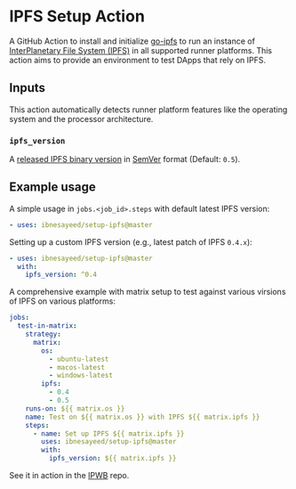 # IPFS Setup Action

A GitHub Action to install and initialize [go-ipfs](https://github.com/ipfs/go-ipfs) to run an instance of [InterPlanetary File System (IPFS)](https://ipfs.io/) in all supported runner platforms.
This action aims to provide an environment to test DApps that rely on IPFS.


## Inputs

This action automatically detects runner platform features like the operating system and the processor architecture.

### `ipfs_version`

A [released IPFS binary version](https://dist.ipfs.io/go-ipfs/versions) in [SemVer](https://semver.org/) format (Default: `0.5`).


## Example usage

A simple usage in `jobs.<job_id>.steps` with default latest IPFS version:

```yml
- uses: ibnesayeed/setup-ipfs@master
```

Setting up a custom IPFS version (e.g., latest patch of IPFS `0.4.x`):

```yml
- uses: ibnesayeed/setup-ipfs@master
  with:
    ipfs_version: ^0.4
```

A comprehensive example with matrix setup to test against various virsions of IPFS on various platforms:

```yml
jobs:
  test-in-matrix:
    strategy:
      matrix:
        os:
          - ubuntu-latest
          - macos-latest
          - windows-latest
        ipfs:
          - 0.4
          - 0.5
    runs-on: ${{ matrix.os }}
    name: Test on ${{ matrix.os }} with IPFS ${{ matrix.ipfs }}
    steps:
      - name: Set up IPFS ${{ matrix.ipfs }}
        uses: ibnesayeed/setup-ipfs@master
        with:
          ipfs_version: ${{ matrix.ipfs }}
```

See it in action in the [IPWB](https://github.com/oduwsdl/ipwb/blob/master/.github/workflows/test.yml) repo.
